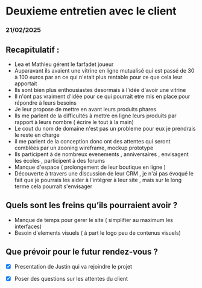 # Deuxieme entretien avec le client
### 21/02/2025
## Recapitulatif : 

  - Lea et Mathieu gérent le farfadet joueur 
  - Auparavant ils avaient une vitrine en ligne mutualisé qui est passé de 30 à 100 euros par an ce qui n'etait plus rentable pour ce que cela leur apportait 
  - Ils sont bien plus enthousiastes desormais à l'idée d'avoir une vitrine 
  - Il n'ont pas vraiment d'idée pour ce qui pourrait etre mis en place pour répondre à leurs besoins 
  - Je leur propose de mettre en avant leurs produits phares 
  - Ils me parlent de la difficultés à mettre en ligne leurs produits par rapport à leurs nombre ( écrire le tout à la main)
  - Le cout du nom de domaine n'est pas un probleme pour eux je prendrais le reste en charge 
  - il me parlent de la conception donc ont des attentes qui seront comblées par un zooning wireframe, mockup prototype 
  - Ils participent à de nombreux evenements , anniversaires , envisagent les écoles , participent à des forums 
  - Manque d'espace ( prolongement de leur boutique en ligne )
  - Découverte à travers une discussion de leur CRM , je n'ai pas évoqué le fait que je pourrais les aider à l'intégrer à leur site , mais sur le long terme cela pourrait s'envisager


  ## Quels sont les freins qu’ils pourraient avoir ? 

  - Manque de temps pour gerer le site ( simplifier au maximum les interfaces)
  - Besoin d'elements visuels ( à part le logo peu de contenus visuels)

  ## Que prévoir pour le futur rendez-vous ? 
  - [x] Presentation de Justin qui va rejoindre le projet 
  - [x] Poser des questions sur les attentes du client 

